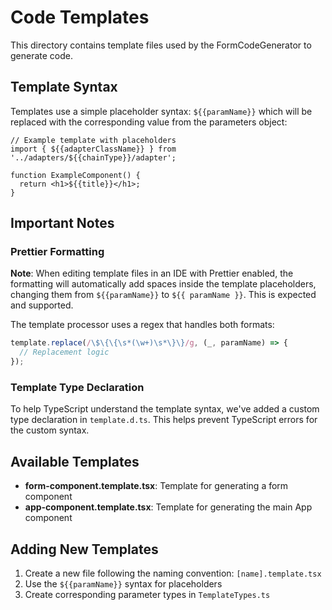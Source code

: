 # Code Templates

This directory contains template files used by the FormCodeGenerator to generate code.

## Template Syntax

Templates use a simple placeholder syntax: `${{paramName}}` which will be replaced with the corresponding value from the parameters object:

```tsx
// Example template with placeholders
import { ${{adapterClassName}} } from '../adapters/${{chainType}}/adapter';

function ExampleComponent() {
  return <h1>${{title}}</h1>;
}
```

## Important Notes

### Prettier Formatting

**Note**: When editing template files in an IDE with Prettier enabled, the formatting will automatically add spaces inside the template placeholders, changing them from `${{paramName}}` to `${{ paramName }}`. This is expected and supported.

The template processor uses a regex that handles both formats:

```typescript
template.replace(/\$\{\{\s*(\w+)\s*\}\}/g, (_, paramName) => {
  // Replacement logic
});
```

### Template Type Declaration

To help TypeScript understand the template syntax, we've added a custom type declaration in `template.d.ts`. This helps prevent TypeScript errors for the custom syntax.

## Available Templates

- **form-component.template.tsx**: Template for generating a form component
- **app-component.template.tsx**: Template for generating the main App component

## Adding New Templates

1. Create a new file following the naming convention: `[name].template.tsx`
2. Use the `${{paramName}}` syntax for placeholders
3. Create corresponding parameter types in `TemplateTypes.ts`
